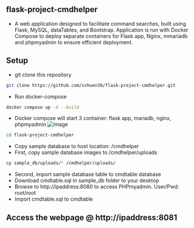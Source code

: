 ## flask-project-cmdhelper
- A web application designed to facilitate command searches, built using Flask, MySQL, dataTables, and Bootstrap. Application is run with Docker Compose to deploy separate containers for Flask app, Nginx, mmariadb and phpmyadmin to ensure efficient deployment.
## Setup
- git clone this repository
``` bash
git clone https://github.com/sshuen30/flask-project-cmdhelper.git
```
- Run docker-compose
``` bash
docker compose up -d --build
```
- Docker compose will start 3 container: flask app, mariadb, nginx, phpmyadmin
![image](https://github.com/sshuen30/flask-project-cmdhelper/assets/40738215/ffb3836c-ea61-464b-8d44-7c98da0bef13)
``` bash
cd flask-project-cmdhelper
```
- Copy sample database to host location: /cmdhelper
- First, copy sample database images to /cmdhelper/uploads
``` bash
cp sample_db/uploads/* /cmdhelper/uploads/
```
- Second, import sample database table to cmdtable database
- Download cmdtable.sql in sample_db folder to your desktop
- Browse to http://ipaddress:8080 to access PHPmyadmin. User/Pwd: root/root
- Import cmdtable.sql to cmdtable
## Access the webpage @ http://ipaddress:8081
